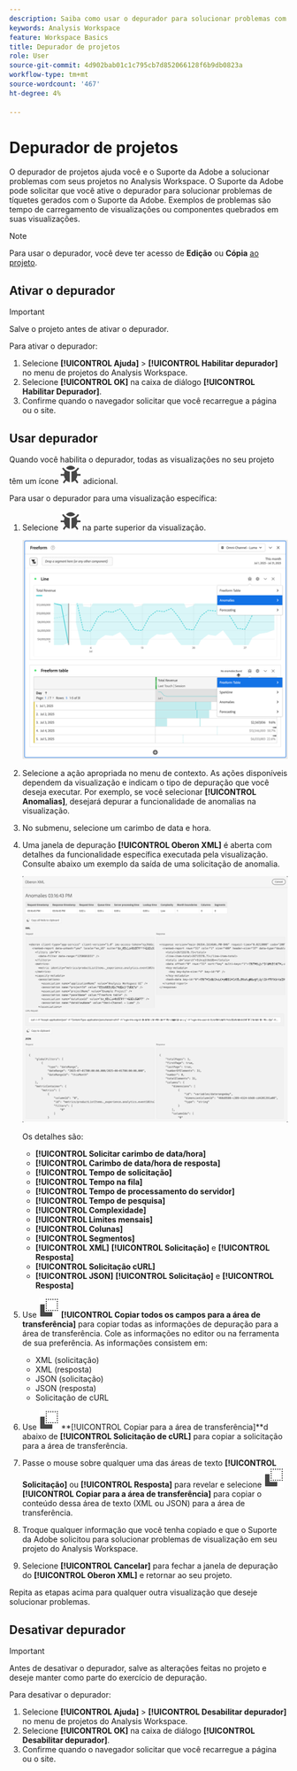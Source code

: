 ```yaml
---
description: Saiba como usar o depurador para solucionar problemas com seu projeto no Analysis Workspace.
keywords: Analysis Workspace
feature: Workspace Basics
title: Depurador de projetos
role: User
source-git-commit: 4d902bab01c1c795cb7d852066128f6b9db0823a
workflow-type: tm+mt
source-wordcount: '467'
ht-degree: 4%

---
```


# Depurador de projetos

O depurador de projetos ajuda você e o Suporte da Adobe a solucionar problemas com seus projetos no Analysis Workspace. O Suporte da Adobe pode solicitar que você ative o depurador para solucionar problemas de tíquetes gerados com o Suporte da Adobe. Exemplos de problemas são tempo de carregamento de visualizações ou componentes quebrados em suas visualizações.

>[!NOTE]
>
>Para usar o depurador, você deve ter acesso de **Edição** ou **Cópia** [ao projeto](https://experienceleague.adobe.com/en/docs/experience-cloud-kcs/kbarticles/ka-25744).
>


## Ativar o depurador

>[!IMPORTANT]
>
>Salve o projeto antes de ativar o depurador.
>

Para ativar o depurador:

1. Selecione **[!UICONTROL Ajuda]** > **[!UICONTROL Habilitar depurador]** no menu de projetos do Analysis Workspace.
1. Selecione **[!UICONTROL OK]** na caixa de diálogo **[!UICONTROL Habilitar Depurador]**.
1. Confirme quando o navegador solicitar que você recarregue a página ou o site.


## Usar depurador

Quando você habilita o depurador, todas as visualizações no seu projeto têm um ícone ![Bug](/help/assets/icons/Bug.svg) adicional.

Para usar o depurador para uma visualização específica:

1. Selecione ![Bug](/help/assets/icons/Bug.svg) na parte superior da visualização.

   ![Menu de contexto do depurador](assets/debugger-context-menu.png)

1. Selecione a ação apropriada no menu de contexto. As ações disponíveis dependem da visualização e indicam o tipo de depuração que você deseja executar. Por exemplo, se você selecionar **[!UICONTROL Anomalias]**, desejará depurar a funcionalidade de anomalias na visualização.
1. No submenu, selecione um carimbo de data e hora.
1. Uma janela de depuração **[!UICONTROL Oberon XML]** é aberta com detalhes da funcionalidade específica executada pela visualização. Consulte abaixo um exemplo da saída de uma solicitação de anomalia.

   ![Solicitação de depuração de saída](assets/debugger-oberon.png)

   Os detalhes são:

   * **[!UICONTROL Solicitar carimbo de data/hora]**
   * **[!UICONTROL Carimbo de data/hora de resposta]**
   * **[!UICONTROL Tempo de solicitação]**
   * **[!UICONTROL Tempo na fila]**
   * **[!UICONTROL Tempo de processamento do servidor]**
   * **[!UICONTROL Tempo de pesquisa]**
   * **[!UICONTROL Complexidade]**
   * **[!UICONTROL Limites mensais]**
   * **[!UICONTROL Colunas]**
   * **[!UICONTROL Segmentos]**
   * **[!UICONTROL XML]** **[!UICONTROL Solicitação]** e **[!UICONTROL Resposta]**
   * **[!UICONTROL Solicitação cURL]**
   * **[!UICONTROL JSON]** **[!UICONTROL Solicitação]** e **[!UICONTROL Resposta]**

1. Use ![Copiar](/help/assets/icons/Copy.svg) **[!UICONTROL Copiar todos os campos para a área de transferência]** para copiar todas as informações de depuração para a área de transferência. Cole as informações no editor ou na ferramenta de sua preferência. As informações consistem em:

   * XML (solicitação)
   * XML (resposta)
   * JSON (solicitação)
   * JSON (resposta)
   * Solicitação de cURL

1. Use ![Copiar](/help/assets/icons/Copy.svg) **[!UICONTROL Copiar para a área de transferência]**d abaixo de **[!UICONTROL Solicitação de cURL]** para copiar a solicitação para a área de transferência.
1. Passe o mouse sobre qualquer uma das áreas de texto **[!UICONTROL Solicitação]** ou **[!UICONTROL Resposta]** para revelar e selecione ![Copiar](/help/assets/icons/Copy.svg) **[!UICONTROL Copiar para a área de transferência]** para copiar o conteúdo dessa área de texto (XML ou JSON) para a área de transferência.

1. Troque qualquer informação que você tenha copiado e que o Suporte da Adobe solicitou para solucionar problemas de visualização em seu projeto do Analysis Workspace.

1. Selecione **[!UICONTROL Cancelar]** para fechar a janela de depuração do **[!UICONTROL Oberon XML]** e retornar ao seu projeto.

Repita as etapas acima para qualquer outra visualização que deseje solucionar problemas.

## Desativar depurador

>[!IMPORTANT]
>
>Antes de desativar o depurador, salve as alterações feitas no projeto e deseje manter como parte do exercício de depuração.
>

Para desativar o depurador:

1. Selecione **[!UICONTROL Ajuda]** > **[!UICONTROL Desabilitar depurador]** no menu de projetos do Analysis Workspace.
1. Selecione **[!UICONTROL OK]** na caixa de diálogo **[!UICONTROL Desabilitar depurador]**.
1. Confirme quando o navegador solicitar que você recarregue a página ou o site.



